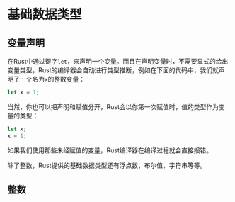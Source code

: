 # 基础数据类型

## 变量声明

在Rust中通过键字`let`，来声明一个变量。而且在声明变量时，不需要显式的给出变量类型，Rust的编译器会自动进行类型推断，例如在下面的代码中，我们就声明了一个名为`x`的整数变量：

```rust
let x = 1;
```

当然，你也可以把声明和赋值分开，Rust会以你第一次赋值时，值的类型作为变量的类型：

```rust
let x;
x = 1;
```

如果我们使用那些未经赋值的变量，Rust编译器在编译过程就会直接报错。

除了整数，Rust提供的基础数据类型还有浮点数，布尔值，字符串等等。

## 整数
